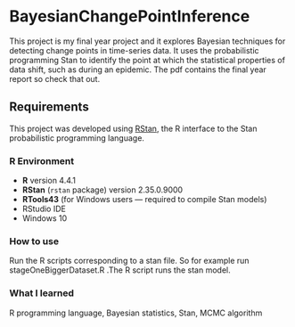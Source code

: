 # BayesianChangePointInference

This project is my final year project and it explores Bayesian techniques for detecting change points in time-series data. It uses the probabilistic programming Stan to identify the point at which the statistical properties of data shift, such as during an epidemic. The pdf contains the final year report so check that out.

## Requirements

This project was developed using [RStan](https://mc-stan.org/users/interfaces/rstan), the R interface to the Stan probabilistic programming language.

### R Environment

- **R** version 4.4.1
- **RStan** (`rstan` package) version  2.35.0.9000
- **RTools43** (for Windows users — required to compile Stan models)
- RStudio IDE
- Windows 10

### How to use

Run the R scripts corresponding to a stan file. So for example run stageOneBiggerDataset.R .The R script runs the stan model.

### What I learned

R programming language,
Bayesian statistics,
Stan,
MCMC algorithm



